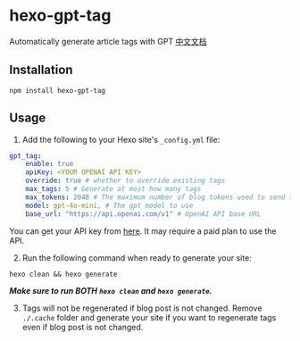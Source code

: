 # hexo-gpt-tag

Automatically generate article tags with GPT
[中文文档](/README-CN.md)

## Installation

```
npm install hexo-gpt-tag
```

## Usage

1. Add the following to your Hexo site's `_config.yml` file:

```yaml
gpt_tag:
    enable: true
    apiKey: <YOUR OPENAI API KEY>
    override: true # whether to override existing tags
    max_tags: 5 # Generate at most how many tags
    max_tokens: 2048 # The maximum number of blog tokens used to send to gpt
    model: gpt-4o-mini, # The gpt model to use
    base_url: "https://api.openai.com/v1" # OpenAI API base URL
```

You can get your API key from [here](https://platform.openai.com/account/api-keys). It may require a paid plan to use the API.

2. Run the following command when ready to generate your site:

```
hexo clean && hexo generate
```

**_Make sure to run BOTH `hexo clean` and `hexo generate`._**

3. Tags will not be regenerated if blog post is not changed. Remove `./.cache` folder and generate your site if you want to regenerate tags even if blog post is not changed.
